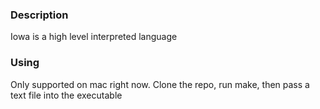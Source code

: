 ### Description
Iowa is a high level interpreted language

### Using
Only supported on mac right now. Clone the repo, run make, then pass a text file into the executable
